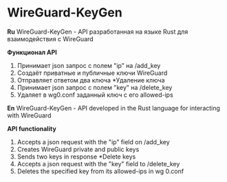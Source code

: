 <h1>WireGuard-KeyGen</h1>

<b>Ru</b>
WireGuard-KeyGen - API разработанная на языке Rust для взаимодействия с WireGuard 

<b>Функционал API</b> 
1. Принимает json запрос с полем "ip" на /add_key
2. Создаёт приватные и публичные ключи WireGuard 
3. Отправляет ответом два ключа 
*Удаление ключа
1. Принимает json запрос с полем "key" на /delete_key
2. Удаляет в wg0.conf заданный ключ с его allowed-ips 


<b>En</b>
WireGuard-KeyGen - API developed in the Rust language for interacting with WireGuard

<b>API functionality</b>
1. Accepts a json request with the "ip" field on /add_key
2. Creates WireGuard private and public keys
3. Sends two keys in response
*Delete keys
1. Accepts a json request with the "key" field to /delete_key
2. Deletes the specified key from its allowed-ips in wg 0.conf
